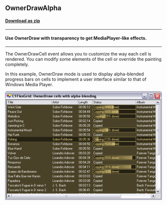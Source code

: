 ## OwnerDrawAlpha
#### [Download as zip](https://grapecity.github.io/DownGit/#/home?url=https://github.com/GrapeCity/ComponentOne-WinForms-Samples/tree/master/NetFramework\FlexGrid\CS\OwnerDrawAlpha)
____
#### Use OwnerDraw with transparency to get MediaPlayer-like effects.
____
The OwnerDrawCell event allows you to customize the way each cell is rendered. You can modify some elements of the cell or override the painting completely.

In this example, OwnerDraw mode is used to display alpha-blended progress bars on cells to implement a user interface similar to that of Windows Media Player.

![screenshot](screenshot.png)
